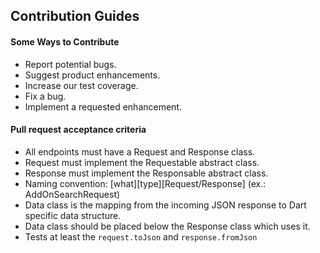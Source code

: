 ## Contribution Guides

#### Some Ways to Contribute

- Report potential bugs.
- Suggest product enhancements.
- Increase our test coverage.
- Fix a bug.
- Implement a requested enhancement.

#### Pull request acceptance criteria

- All endpoints must have a Request and Response class.
- Request must implement the Requestable abstract class.
- Response must implement the Responsable abstract class.
- Naming convention: [what][type][Request/Response] (ex.: AddOnSearchRequest)
- Data class is the mapping from the incoming JSON response to Dart specific data structure.
- Data class should be placed below the Response class which uses it.
- Tests at least the `request.toJson` and `response.fromJson`
